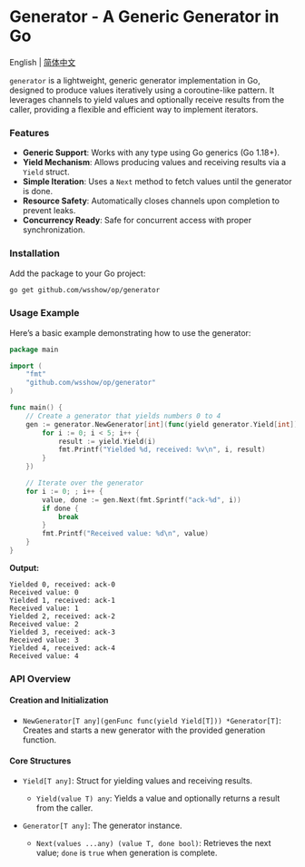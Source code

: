 # Generator - A Generic Generator in Go

English | [简体中文](README_zh.md)

`generator` is a lightweight, generic generator implementation in Go, designed to produce values iteratively using a coroutine-like pattern. It leverages channels to yield values and optionally receive results from the caller, providing a flexible and efficient way to implement iterators.

### Features

- **Generic Support**: Works with any type using Go generics (Go 1.18+).
- **Yield Mechanism**: Allows producing values and receiving results via a `Yield` struct.
- **Simple Iteration**: Uses a `Next` method to fetch values until the generator is done.
- **Resource Safety**: Automatically closes channels upon completion to prevent leaks.
- **Concurrency Ready**: Safe for concurrent access with proper synchronization.

### Installation

Add the package to your Go project:

```bash
go get github.com/wsshow/op/generator
```

### Usage Example

Here’s a basic example demonstrating how to use the generator:

```go
package main

import (
    "fmt"
    "github.com/wsshow/op/generator"
)

func main() {
    // Create a generator that yields numbers 0 to 4
    gen := generator.NewGenerator[int](func(yield generator.Yield[int]) {
        for i := 0; i < 5; i++ {
            result := yield.Yield(i)
            fmt.Printf("Yielded %d, received: %v\n", i, result)
        }
    })

    // Iterate over the generator
    for i := 0; ; i++ {
        value, done := gen.Next(fmt.Sprintf("ack-%d", i))
        if done {
            break
        }
        fmt.Printf("Received value: %d\n", value)
    }
}
```

**Output:**

```
Yielded 0, received: ack-0
Received value: 0
Yielded 1, received: ack-1
Received value: 1
Yielded 2, received: ack-2
Received value: 2
Yielded 3, received: ack-3
Received value: 3
Yielded 4, received: ack-4
Received value: 4
```

### API Overview

#### Creation and Initialization

- `NewGenerator[T any](genFunc func(yield Yield[T])) *Generator[T]`: Creates and starts a new generator with the provided generation function.

#### Core Structures

- `Yield[T any]`: Struct for yielding values and receiving results.

  - `Yield(value T) any`: Yields a value and optionally returns a result from the caller.

- `Generator[T any]`: The generator instance.
  - `Next(values ...any) (value T, done bool)`: Retrieves the next value; `done` is `true` when generation is complete.

